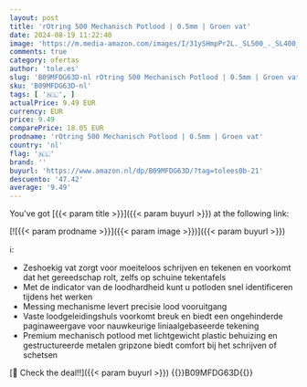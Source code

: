 ```yaml
---
layout: post
title: 'rOtring 500 Mechanisch Potlood | 0.5mm | Groen vat'
date: 2024-08-19 11:22:40
image: 'https://m.media-amazon.com/images/I/31ySHmpPr2L._SL500_._SL400_.jpg'
comments: true
category: ofertas
author: 'tole.es'
slug: 'B09MFDG63D-nl rOtring 500 Mechanisch Potlood | 0.5mm | Groen vat'
sku: 'B09MFDG63D-nl'
tags: [ '🇳🇱', ]
actualPrice: 9.49 EUR
currency: EUR
price: 9.49
comparePrice: 18.05 EUR
prodname: 'rOtring 500 Mechanisch Potlood | 0.5mm | Groen vat'
country: 'nl'
flag: '🇳🇱'
brand: ''
buyurl: 'https://www.amazon.nl/dp/B09MFDG63D/?tag=tolees0b-21'
descuento: '47.42'
average: '9.49'
---
```


You've got [{{< param title >}}]({{< param buyurl >}}) at the following link:

[![{{< param prodname >}}]({{< param image >}})]({{< param buyurl >}})

ℹ️:

- Zeshoekig vat zorgt voor moeiteloos schrijven en tekenen en voorkomt dat het gereedschap rolt, zelfs op schuine tekentafels
- Met de indicator van de loodhardheid kunt u potloden snel identificeren tijdens het werken
- Messing mechanisme levert precisie lood vooruitgang
- Vaste loodgeleidingshuls voorkomt breuk en biedt een ongehinderde paginaweergave voor nauwkeurige liniaalgebaseerde tekening
- Premium mechanisch potlood met lichtgewicht plastic behuizing en gestructureerde metalen gripzone biedt comfort bij het schrijven of schetsen

[🛒 Check the deal!!]({{< param buyurl >}})
{{<world>}}B09MFDG63D{{</world>}}
